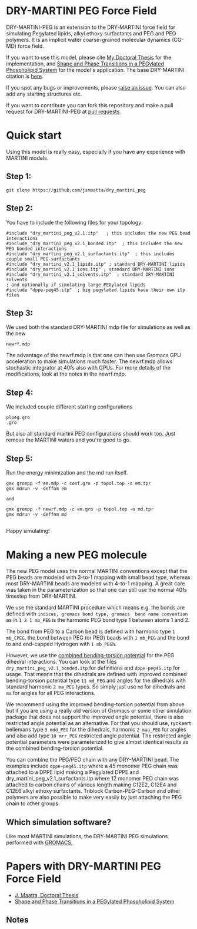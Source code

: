 # DRY-MARTINI PEG Force Field

DRY-MARTINI-PEG is an extension to the DRY-MARTINI force field for simulating
Pegylated lipids, alkyl ethoxy surfactants and PEG and PEO polymers.
It is an implicit water coarse-grained molecular dynamics (CG-MD) force field.

If you want to use this model, please cite [My Doctoral Thesis](ISBN) for the implementation, and [Shape and Phase Transitions in a PEGylated Phospholipid System](https://pubs.acs.org/doi/10.1021/acs.langmuir.8b03829) for the model`s application. The base DRY-MARTINI citation is [here](https://pubs.acs.org/doi/abs/10.1021/ct500477k).

If you spot any bugs or improvements, please  [raise an issue](https://github.com/jsmaatta/dry_martini_peg/issues). You can also add any starting structures etc.

If you want to contribute you can fork this repository and make a pull request for DRY-MARTINI-PEG at [pull requests](https://github.com/jsmaatta/dry_martini_peg/pulls).


# Quick start
Using this model is really easy, especially if you have any experience with MARTINI models.

## Step 1:

```
git clone https://github.com/jsmaatta/dry_martini_peg
```

## Step 2:
You have to include the following files for your topology:

```
#include "dry_martini_peg_v2.1.itp"   ; this includes the new PEG bead interactions
#include "dry_martini_peg_v2.1_bonded.itp"  ; this includes the new PEG bonded interactions
#include "dry_martini_peg_v2.1_surfactants.itp"  ; this includes couple small PEG-surfactants
#include "dry_martini_v2.1_lipids.itp" ; standard DRY-MARTINI lipids 
#include "dry_martini_v2.1_ions.itp" ; standard DRY-MARTINI ions
#include "dry_martini_v2.1_solvents.itp"  ; standard DRY-MARTINI solvents  
; and optionally if simulating large PEGylated lipids
#include "dppe-peg45.itp"  ; big pegylated lipids have their own itp files
```

## Step 3:

We used both the standard DRY-MARTINI mdp file for simulations as well as the new
```
newrf.mdp
```
The advantage of the newrf.mdp is that one can then use Gromacs GPU acceleration to make simulations much faster.
The newrf.mdp allows stochastic integrator at 40fs also with GPUs. For more details of the modifications, look at the notes in the newrf.mdp.

## Step 4:
We included couple different starting configurations
```
plpeg.gro
.gro
```
But also all standard martini PEG configurations should work too. Just remove the MARTINI waters and you're good to go.

## Step 5:
Run the energy minimization and the md run itself.
```
gmx grompp -f em.mdp -c conf.gro -p topol.top -o em.tpr
gmx mdrun -v -deffnm em

and

gmx grompp -f newrf.mdp -c em.gro -p topol.top -o md.tpr
gmx mdrun -v -deffnm md
```

##
Happy simulating!

# Making a new PEG molecule
The new PEG model uses the normal MARTINI conventions except that the PEG beads are modeled with 3-to-1 mapping with small bead type, whereas most DRY-MARTINI beads are modeled with 4-to-1 mapping. A great care was taken in the parameterization so that one can still use the normal 40fs timestep from DRY-MARTINI.

We use the standard MARTINI procedure which means e.g. the bonds are defined with  `indices, gromacs bond type, gromacs  bond name convention` as in `1 2 1 mb_PEG` is the harmonic PEG bond type 1 between atoms 1 and 2.

The bond from PEG to a Carbon bead is defined with harmonic type `1 mb_CPEG`, the bond between PEG (or PEO) beads with `1 mb_PEG` and the bond to and end-capped Hydrogen with `1 mb_PEGh`.

However, we use the [combined bending-torsion potential](https://pubs.acs.org/doi/10.1021/ct400219n) for the PEG dihedral interactions. You can look at the files `dry_martini_peg_v2.1_bonded.itp` for definitions and `dppe-peg45.itp` for usage. 
That means that the dihedrals are defined with improved combined bending-torsion potential type `11 md_PEG` and angles for the dihedrals with standard harmonic `2 ma_PEG` types. So simply just use `md` for dihedrals and `ma` for angles for all PEG interactions. 

We recommend using the improved bending-torsion potential from above but if you are using a really old version of Gromacs or some other simulation package that does not support the improved angle potential, there is also restricted angle potential as an alternative. For that you should use, ryckaert bellemans type `3 mdd_PEG` for  the dihedrals, harmonic `2 maa_PEG` for angles and also add type `10 mrr_PEG` restricted angle potential. The restricted angle potential parameters were parameterized to give almost identical results as the combined bending-torsion potential. 

You can combine the PEG/PEO chain with any DRY-MARTINI bead. The examples include `dppe-peg45.itp` where a 45 monomer PEG chain was attached to a DPPE lipid making a Pegylated DPPE and dry_martini_peg_v2.1_surfactants.itp where 12 monomer PEO chain was attached to carbon chains of various length making C12E2, C12E4 and C12E6 alkyl ethoxy surfactants. Triblock Carbon-PEG-Carbon and other polymers are also possible to make very easily by just attaching the PEG chain to other groups. 


## Which simulation software?

Like most MARTINI simulations, the DRY-MARTINI PEG simulations performed with [GROMACS](www.gromacs.org),

# Papers with DRY-MARTINI PEG Force Field
+ [J. Maatta, Doctoral Thesis](ISBN)
+ [Shape and Phase Transitions in a PEGylated Phospholipid System](https://pubs.acs.org/doi/10.1021/acs.langmuir.8b03829)

 
## Notes

